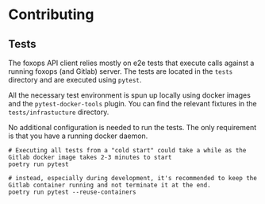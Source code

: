 # Contributing

## Tests

The foxops API client relies mostly on e2e tests that execute calls against a running foxops (and Gitlab) server. The tests are located in the `tests` directory and are executed using `pytest`.

All the necessary test environment is spun up locally using docker images and the `pytest-docker-tools` plugin. You can find the relevant fixtures in the `tests/infrastucture` directory.

No additional configuration is needed to run the tests. The only requirement is that you have a running docker daemon.

```shell
# Executing all tests from a "cold start" could take a while as the Gitlab docker image takes 2-3 minutes to start
poetry run pytest

# instead, especially during development, it's recommended to keep the Gitlab container running and not terminate it at the end.
poetry run pytest --reuse-containers
```
